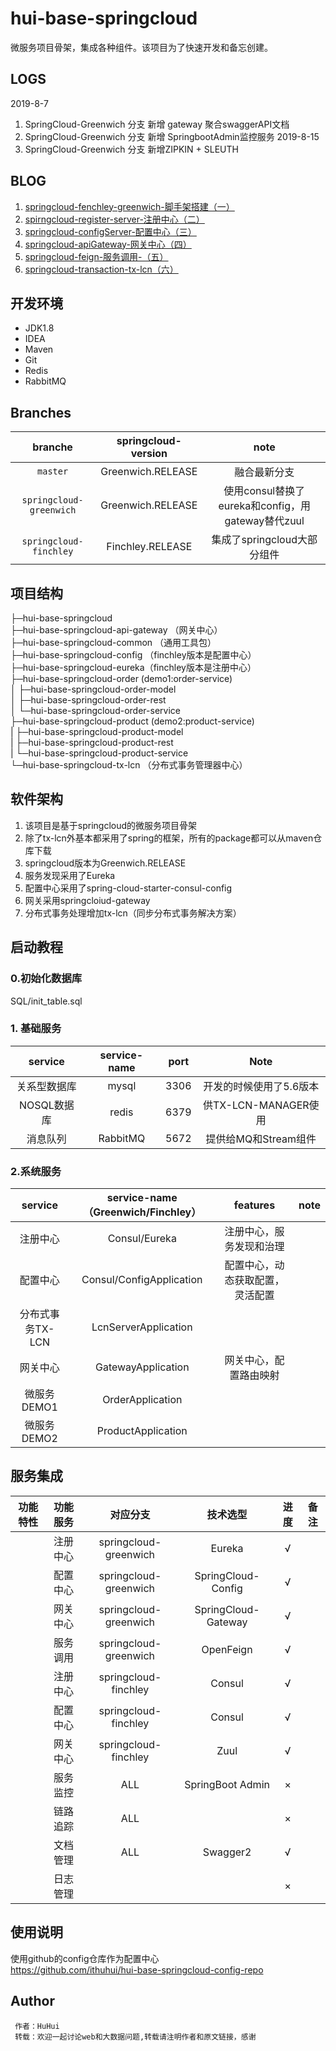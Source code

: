 # hui-base-springcloud

微服务项目骨架，集成各种组件。该项目为了快速开发和备忘创建。

## LOGS 
2019-8-7 
1. SpringCloud-Greenwich 分支 新增 gateway 聚合swaggerAPI文档
2. SpringCloud-Greenwich 分支 新增 SpringbootAdmin监控服务
2019-8-15
1. SpringCloud-Greenwich 分支 新增ZIPKIN + SLEUTH 

## BLOG
1. [springcloud-fenchley-greenwich-脚手架搭建（一） ](https://ithuhui.com/2019/03/01/springcloud-fenchley-greenwich-start/)
2. [spirngcloud-register-server-注册中心（二）](https://ithuhui.com/2019/03/02/springcloud-register-server/)
3. [springcloud-configServer-配置中心（三）](https://ithuhui.com/2019/03/03/springcloud-config-server/)
4. [springcloud-apiGateway-网关中心（四）](https://ithuhui.com/2019/03/04/springcloud-api-gateway/)
5. [springcloud-feign-服务调用-（五）](https://ithuhui.com/2019/03/05/springcloud-feign/)
6. [springcloud-transaction-tx-lcn（六）](https://ithuhui.com/2019/03/06/springcloud-transaction-tx-lcn/)


## 开发环境

- JDK1.8
- IDEA
- Maven
- Git
- Redis
- RabbitMQ

## Branches


|         branche         | springcloud-version |                       note                        |
| :---------------------: | :-----------------: | :-----------------------------------------------: |
|        `master`         |  Greenwich.RELEASE  |                   融合最新分支                    |
| `springcloud-greenwich` |  Greenwich.RELEASE  | 使用consul替换了eureka和config，用gateway替代zuul |
| `springcloud-finchley`  |  Finchley.RELEASE   |            集成了springcloud大部分组件            |



## 项目结构

├─hui-base-springcloud  
  ├─hui-base-springcloud-api-gateway  （网关中心）  
  ├─hui-base-springcloud-common （通用工具包）   
  ├─hui-base-springcloud-config （finchley版本是配置中心）  
  ├─hui-base-springcloud-eureka（finchley版本是注册中心）  
  ├─hui-base-springcloud-order (demo1:order-service)  
  │  ├─hui-base-springcloud-order-model  
  │  ├─hui-base-springcloud-order-rest  
  │  └─hui-base-springcloud-order-service  
  ├─hui-base-springcloud-product  (demo2:product-service)  
  |  ├─hui-base-springcloud-product-model  
  |  ├─hui-base-springcloud-product-rest  
  |  └─hui-base-springcloud-product-service  
  └─hui-base-springcloud-tx-lcn （分布式事务管理器中心）  

## 软件架构

1. 该项目是基于springcloud的微服务项目骨架
2. 除了tx-lcn外基本都采用了spring的框架，所有的package都可以从maven仓库下载
3. springcloud版本为Greenwich.RELEASE
4. 服务发现采用了Eureka
5. 配置中心采用了spring-cloud-starter-consul-config
6. 网关采用springcloiud-gateway
7. 分布式事务处理增加tx-lcn（同步分布式事务解决方案）

## 启动教程

### 0.初始化数据库

SQL/init_table.sql

### 1. 基础服务

|   service    | service-name | port |          Note           |
| :----------: | :----------: | :--: | :---------------------: |
| 关系型数据库 |    mysql     | 3306 | 开发的时候使用了5.6版本 |
| NOSQL数据库  |    redis     | 6379 |  供TX-LCN-MANAGER使用   |
|   消息队列   |   RabbitMQ   | 5672 |  提供给MQ和Stream组件   |

### 2.系统服务

|     service      | service-name（Greenwich/Finchley） |             features             | note |
| :--------------: | :--------------------------------: | :------------------------------: | :--: |
|     注册中心     |           Consul/Eureka            |     注册中心，服务发现和治理     |      |
|     配置中心     |      Consul/ConfigApplication      | 配置中心，动态获取配置，灵活配置 |      |
| 分布式事务TX-LCN |        LcnServerApplication        |                                  |      |
|     网关中心     |         GatewayApplication         |      网关中心，配置路由映射      |      |
|   微服务DEMO1    |          OrderApplication          |                                  |      |
|   微服务DEMO2    |         ProductApplication         |                                  |      |



## 服务集成

| 功能特性 | 功能服务 |       对应分支        |      技术选型       | 进度 | 备注 |
| :------: | :------: | :-------------------: | :-----------------: | :--: | :--: |
|          | 注册中心 | springcloud-greenwich |       Eureka        |  √   |      |
|          | 配置中心 | springcloud-greenwich | SpringCloud-Config  |  √   |      |
|          | 网关中心 | springcloud-greenwich | SpringCloud-Gateway |  √   |      |
|          | 服务调用 | springcloud-greenwich |      OpenFeign      |  √   |      |
|          | 注册中心 | springcloud-finchley  |       Consul        |  √   |      |
|          | 配置中心 | springcloud-finchley  |       Consul        |  √   |      |
|          | 网关中心 | springcloud-finchley  |        Zuul         |  √   |      |
|          | 服务监控 |          ALL          |  SpringBoot Admin   |  ×   |      |
|          | 链路追踪 |          ALL          |                     |  ×   |      |
|          | 文档管理 |          ALL          |      Swagger2       |  √   |      |
|          | 日志管理 |                       |                     |  ×   |      |





## 使用说明

使用github的config仓库作为配置中心  
https://github.com/ithuhui/hui-base-springcloud-config-repo

## Author

```
 作者：HuHui
 转载：欢迎一起讨论web和大数据问题,转载请注明作者和原文链接，感谢
```
